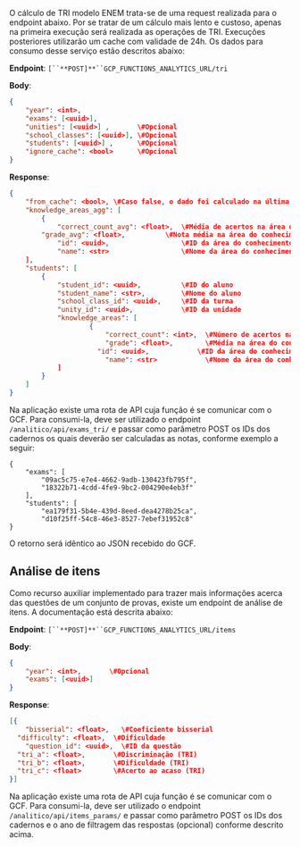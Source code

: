 O cálculo de TRI modelo ENEM trata-se de uma request realizada para o endpoint abaixo. Por se tratar de um cálculo mais lento e custoso, apenas na primeira execução será realizada as operações de TRI. Execuções posteriores utilizarão um cache com validade de 24h. Os dados para consumo desse serviço estão descritos abaixo:

**Endpoint**: `[``**POST]**``GCP_FUNCTIONS_ANALYTICS_URL/tri`

**Body**:

```JSON
{
	"year": <int>,
	"exams": [<uuid>],
	"unities": [<uuid>] ,       \#Opcional
	"school_classes": [<uuid>], \#Opcional
	"students": [<uuid>] ,      \#Opcional
	"ignore_cache": <bool>      \#Opcional
}
```

**Response**:

```JSON
{
	"from_cache": <bool>, \#Caso false, o dado foi calculado na última execução
	"knowledge_areas_agg": [
		{
			"correct_count_avg": <float>,  \#Média de acertos na área do conhecimento
	    "grade_avg": <float>,          \#Nota média na área do conhecimento
			"id": <uuid>,                  \#ID da área do conhecimento
			"name": <str>                  \#Nome da área do conhecimento
	],
	"students": [
		{
			"student_id": <uuid>,          \#ID do aluno
			"student_name": <str>,         \#Nome do aluno
			"school_class_id": <uuid>,     \#ID da turma
			"unity_id": <uuid>,            \#ID da unidade
			"knowledge_areas": [
					{
						"correct_count": <int>,  \#Número de acertos na área do conhecimento
						"grade": <float>,        \#Média na área do conhecimento
					  "id": <uuid>,            \#ID da área do conhecimento
						"name": <str>            \#Nome da área do conhecimento
			]
		}
	]
}
```

  

Na aplicação existe uma rota de API cuja função é se comunicar com o GCF. Para consumi-la, deve ser utilizado o endpoint `/analitico/api/exams_tri/` e passar como parâmetro POST os IDs dos cadernos os quais deverão ser calculadas as notas, conforme exemplo a seguir:

```Shell
{
	"exams": [
		"09ac5c75-e7e4-4662-9adb-130423fb795f",
		"18322b71-4cdd-4fe9-9bc2-004290e4eb3f"
	],
	"students": [
		"ea179f31-5b4e-439d-8eed-dea4278b25ca",
		"d10f25ff-54c8-46e3-8527-7ebef31952c8"
}
```

O retorno será idêntico ao JSON recebido do GCF.

## Análise de itens

Como recurso auxiliar implementado para trazer mais informações acerca das questões de um conjunto de provas, existe um endpoint de análise de itens. A documentação está descrita abaixo:

**Endpoint**: `[``**POST]**``GCP_FUNCTIONS_ANALYTICS_URL/items`

**Body**:

```JSON
{
	"year": <int>,       \#Opcional
	"exams": [<uuid>]
}
```

**Response**:

```JSON
[{
	"bisserial": <float>,   \#Coeficiente bisserial
  "difficulty": <float>,  \#Dificuldade
	"question_id": <uuid>,  \#ID da questão
  "tri_a": <float>,       \#Discriminação (TRI)
  "tri_b": <float>,       \#Dificuldade (TRI)
  "tri_c": <float>        \#Acerto ao acaso (TRI)
}]
```

  

Na aplicação existe uma rota de API cuja função é se comunicar com o GCF. Para consumi-la, deve ser utilizado o endpoint `/analitico/api/items_params/` e passar como parâmetro POST os IDs dos cadernos e o ano de filtragem das respostas (opcional) conforme descrito acima.